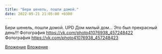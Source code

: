 ```yaml
---
title: "Бери шенель, пошли домой."
date: 2022-05-21 21:05:00 +0300
---
```


Бери шенель, пошли домой.
UPD
Дом милый дом...
Это был прекрасный день!!!
Фотография
https://vk.com/photo41076938_457248422
Фотография
https://vk.com/photo41076938_457248423

[Вложение](https://vk.com/photo41076938_457248422)
[Вложение](https://vk.com/photo41076938_457248423)
